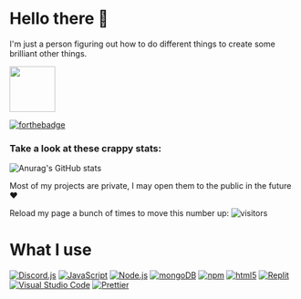 # Hello there 👋
I'm just a person figuring out how to do different things to create some brilliant other things.

<a href="https://bio.dzlandis.com">
<img height="80px" src="https://discord.c99.nl/widget/theme-4/259708781166985217.png" />
</a>

[![forthebadge](https://forthebadge.com/images/badges/made-with-crayons.svg)](https://forthebadge.com)

### Take a look at these crappy stats: 

![Anurag's GitHub stats](https://github-readme-stats.vercel.app/api?username=dzlandis&show_icons=true&theme=dark)

Most of my projects are private, I may open them to the public in the future ♥

Reload my page a bunch of times to move this number up:
![visitors](https://visitor-badge.glitch.me/badge?page_id=dzlandis.visitor-badge.issue.1)

# What I use
[<img alt="Discord.js" src="https://img.shields.io/badge/-Discord.js-17212f?style=flat-square&logo=Discord&logoColor=white" />](https://discord.js.org/#/) [<img alt="JavaScript" src="https://img.shields.io/badge/-JavaScript-edb200?style=flat-square&logo=javascript&logoColor=white" />](https://developer.mozilla.org/en-US/docs/Web/JavaScript) [<img alt="Node.js" src="https://img.shields.io/badge/-Node.js-43853d?style=flat-square&logo=Node.js&logoColor=white" />](https://nodejs.org) [<img alt="mongoDB" src="https://img.shields.io/badge/-mongoDB-4fb23f?style=flat-square&logo=mongodb&logoColor=white" />](https://mongodb.com)  [<img alt="npm" src="https://img.shields.io/badge/-NPM-CB3837?style=flat-square&logo=npm&logoColor=white" />](https://npmjs.com) [<img alt="html5" src="https://img.shields.io/badge/-HTML5-E34F26?style=flat-square&logo=html5&logoColor=white" />](https://developer.mozilla.org/en-US/docs/Web/Guide/HTML/HTML5) [<img alt="Replit" src="https://img.shields.io/badge/-Replit-000000?style=flat-square&logo=Replit&logoColor=white" />](https://replit.com) [<img alt="Visual Studio Code" src="https://img.shields.io/badge/-Visual Studio Code-007ACC?style=flat-square&logo=visual-studio-code&logoColor=white" />](https://code.visualstudio.com/) [<img alt="Prettier" src="https://img.shields.io/badge/-Prettier-F7B93E?style=flat-square&logo=prettier&logoColor=white" />](https://prettier.io/)
<!--
**dzlandis/dzlandis** is a ✨ _special_ ✨ repository because its `README.md` (this file) appears on your GitHub profile.

Here are some ideas to get you started:
[![Top Langs](https://github-readme-stats.vercel.app/api/top-langs/?username=dzlandis&layout=compact)](https://github.com/anuraghazra/github-readme-stats)
- 🔭 I’m currently working on some random project in a Replit probably.
- 🌱 I’m currently learning JS
- 👯 I’m looking to collaborate on ...
- 🤔 I’m looking for help with ...
- 💬 Ask me about ...
- 📫 How to reach me: ...
- 😄 Pronouns: ...
- ⚡ Fun fact: ...
-->
